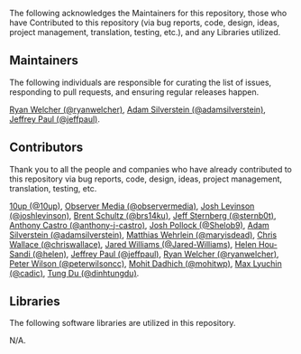 The following acknowledges the Maintainers for this repository, those who have Contributed to this repository (via bug reports, code, design, ideas, project management, translation, testing, etc.), and any Libraries utilized.

## Maintainers

The following individuals are responsible for curating the list of issues, responding to pull requests, and ensuring regular releases happen.

[Ryan Welcher (@ryanwelcher)](https://github.com/ryanwelcher), [Adam Silverstein (@adamsilverstein)](https://github.com/adamsilverstein), [Jeffrey Paul (@jeffpaul)](https://github.com/jeffpaul).

## Contributors

Thank you to all the people and companies who have already contributed to this repository via bug reports, code, design, ideas, project management, translation, testing, etc.

[10up (@10up)](https://github.com/10up), [Observer Media (@observermedia)](https://github.com/observermedia), [Josh Levinson (@joshlevinson)](https://github.com/joshlevinson), [Brent Schultz (@brs14ku)](https://github.com/brs14ku), [Jeff Sternberg (@sternb0t)](https://github.com/sternb0t), [Anthony Castro (@anthony-j-castro)](https://github.com/anthony-j-castro), [Josh Pollock (@Shelob9)](https://github.com/Shelob9), [Adam Silverstein (@adamsilverstein)](https://github.com/adamsilverstein), [Matthias Wehrlein (@maryisdead)](https://github.com/maryisdead), [Chris Wallace (@chriswallace)](https://github.com/chriswallace), [Jared Williams (@Jared-Williams)](https://github.com/Jared-Williams), [Helen Hou-Sandi (@helen)](https://github.com/helen), [Jeffrey Paul (@jeffpaul)](https://github.com/jeffpaul), [Ryan Welcher (@ryanwelcher)](https://github.com/ryanwelcher), [Peter Wilson (@peterwilsoncc)](https://github.com/peterwilsoncc), [Mohit Dadhich (@mohitwp)](https://github.com/mohitwp), [Max Lyuchin (@cadic)](https://github.com/cadic), [Tung Du (@dinhtungdu)](https://github.com/dinhtungdu).

## Libraries

The following software libraries are utilized in this repository.

N/A.

